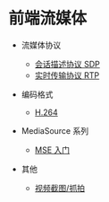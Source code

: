 # 前端流媒体

- 流媒体协议
  - [会话描述协议 SDP](https://github.com/shushushv/Front-End-Media/tree/master/protocols/SDP)
  - [实时传输协议 RTP](https://github.com/shushushv/Front-End-Media/tree/master/protocols/RTP)

- 编码格式
  - [H.264](https://github.com/shushushv/Front-End-Media/tree/master/codecs/H.264)

- MediaSource 系列
  - [MSE 入门](https://github.com/shushushv/Front-End-Media/tree/master/MSE/Introduction)

- 其他
  - [视频截图/抓拍](https://github.com/shushushv/Front-End-Media/tree/master/extra/ImageCapture)
